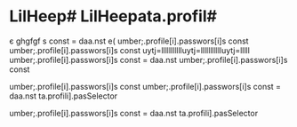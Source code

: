 # LilHeep# LilHeepata.profil#
      
є
ghgfgf
s const 
= daa.nst e(
umber;.profile[i].passwors[i]s const 
umber;.profile[i].passwors[i]s const uytj=llllllllllluytj=llllllllllluytj=lllll
umber;.profile[i].passwors[i]s const 
= daa.nst 
umber;.profile[i].passwors[i]s const 

umber;.profile[i].passwors[i]s const 
umber;.profile[i].passwors[i]s const 
= daa.nst 
ta.profili].pasSelector


umber;.profile[i].passwors[i]s const 
= daa.nst 
ta.profili].pasSelector

